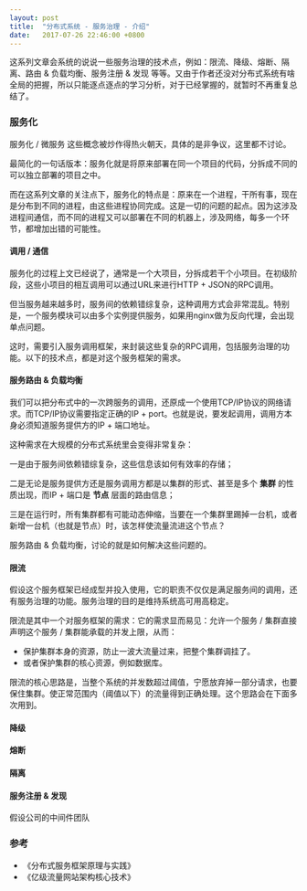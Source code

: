 ```yaml
---
layout: post
title:  "分布式系统 - 服务治理 - 介绍"
date:   2017-07-26 22:46:00 +0800
---
```


这系列文章会系统的说说一些服务治理的技术点，例如：限流、降级、熔断、隔离、路由 & 负载均衡、服务注册 & 发现 等等。又由于作者还没对分布式系统有啥全局的把握，所以只能逐点逐点的学习分析，对于已经掌握的，就暂时不再重复总结了。

### 服务化

服务化 / 微服务 这些概念被炒作得热火朝天，具体的是非争议，这里都不讨论。

最简化的一句话版本：服务化就是将原来部署在同一个项目的代码，分拆成不同的可以独立部署的项目之中。

而在这系列文章的关注点下，服务化的特点是：原来在一个进程，干所有事，现在是分布到不同的进程，由这些进程协同完成。这是一切的问题的起点。因为这涉及进程间通信，而不同的进程又可以部署在不同的机器上，涉及网络，每多一个环节，都增加出错的可能性。

#### 调用 / 通信

服务化的过程上文已经说了，通常是一个大项目，分拆成若干个小项目。在初级阶段，这些小项目的相互调用可以通过URL来进行HTTP + JSON的RPC调用。

但当服务越来越多时，服务间的依赖错综复杂，这种调用方式会非常混乱。特别是，一个服务模块可以由多个实例提供服务，如果用nginx做为反向代理，会出现单点问题。

这时，需要引入服务调用框架，来封装这些复杂的RPC调用，包括服务治理的功能。以下的技术点，都是对这个服务框架的需求。

#### 服务路由 & 负载均衡

我们可以把分布式中的一次跨服务的调用，还原成一个使用TCP/IP协议的网络请求。而TCP/IP协议需要指定正确的IP + port。也就是说，要发起调用，调用方本身必须知道服务提供方的IP + 端口地址。

这种需求在大规模的分布式系统里会变得非常复杂：

一是由于服务间依赖错综复杂，这些信息该如何有效率的存储；

二是无论是服务提供方还是服务调用方都是以集群的形式、甚至是多个 **集群** 的性质出现，而IP + 端口是 **节点** 层面的路由信息；

三是在运行时，所有集群都有可能动态伸缩，当要在一个集群里踢掉一台机，或者新增一台机（也就是节点）时，该怎样使流量流进这个节点？

服务路由 & 负载均衡，讨论的就是如何解决这些问题的。

#### 限流

假设这个服务框架已经成型并投入使用，它的职责不仅仅是满足服务间的调用，还有服务治理的功能。服务治理的目的是维持系统高可用高稳定。

限流是其中一个对服务框架的需求：它的需求显而易见：允许一个服务 / 集群直接声明这个服务 / 集群能承载的并发上限，从而：

- 保护集群本身的资源，防止一波大流量过来，把整个集群调挂了。
- 或者保护集群的核心资源，例如数据库。

限流的核心思路是，当整个系统的并发数超过阈值，宁愿放弃掉一部分请求，也要保住集群。使正常范围内（阈值以下）的流量得到正确处理。这个思路会在下面多次用到。

#### 降级

#### 熔断

#### 隔离

#### 服务注册 & 发现

假设公司的中间件团队

### 参考

- 《分布式服务框架原理与实践》
- 《亿级流量网站架构核心技术》
